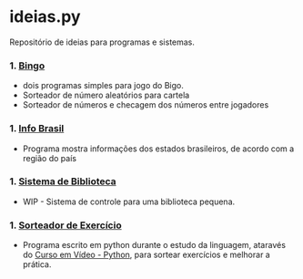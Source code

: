 # ideias.py
Repositório de ideias para programas e sistemas.
### 1. [**Bingo**](https://github.com/thiago-muniz/ideias.py/tree/master/Bingo)
   * dois programas simples para jogo do Bigo.
   * Sorteador de número aleatórios para cartela
   * Sorteador de números e checagem dos números entre jogadores
### 1. [**Info Brasil**](https://github.com/thiago-muniz/ideias.py/tree/master/Info_Brasil)
   * Programa mostra informações dos estados brasileiros, de acordo com a região do país
### 1. [**Sistema de Biblioteca**](https://github.com/thiago-muniz/ideias.py/tree/master/Sistema%20de%20Biblioteca)
   * WIP - Sistema de controle para uma biblioteca pequena.
### 1. [**Sorteador de Exercício**](https://github.com/thiago-muniz/ideias.py/tree/master/Sorteador%20de%20Exerc%C3%ADcios)
   * Programa escrito em python durante o estudo da linguagem, ataravés do [Curso em Vídeo - Python](https://www.youtube.com/playlist?list=PLHz_AreHm4dlKP6QQCekuIPky1CiwmdI6), para sortear exercícios e melhorar a prática.
